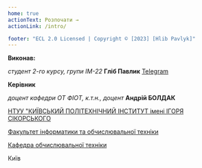 ```yaml
---
home: true
actionText: Розпочати →
actionLink: /intro/

footer: "ECL 2.0 Licensed | Copyright © [2023] [Hlib Pavlyk]"
---
```



**Виконав:** 

*студент 2-го курсу, групи ІМ-22*<span padding-right:5em></span> **Гліб Павлик** [Telegram](https://t.me/hlibpavlyk)

**Керівник**

*доцент кафедри ОТ ФІОТ, к.т.н., доцент*<span padding-right:5em></span> **Андрій БОЛДАК** 

[НТУУ "КИЇВСЬКИЙ ПОЛІТЕХНІЧНИЙ ІНСТИТУТ імені ІГОРЯ СІКОРСЬКОГО](https://kpi.ua/)

[Факультет інформатики та обчислювальної техніки](https://fiot.kpi.ua/)

[Кафедра обчислювальної техніки](https://comsys.kpi.ua/)

Київ
